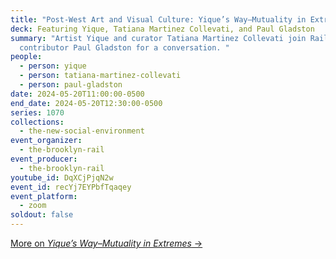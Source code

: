 ```yaml
---
title: "Post-West Art and Visual Culture: Yique’s Way–Mutuality in Extremes"
deck: Featuring Yique, Tatiana Martinez Collevati, and Paul Gladston
summary: "Artist Yique and curator Tatiana Martinez Collevati join Rail
  contributor Paul Gladston for a conversation. "
people:
  - person: yique
  - person: tatiana-martinez-collevati
  - person: paul-gladston
date: 2024-05-20T11:00:00-0500
end_date: 2024-05-20T12:30:00-0500
series: 1070
collections:
  - the-new-social-environment
event_organizer:
  - the-brooklyn-rail
event_producer:
  - the-brooklyn-rail
youtube_id: DqXCjPjqN2w
event_id: recYj7EYPbfTqaqey
event_platform:
  - zoom
soldout: false
---
```

[M﻿ore on *Yique’s Way–Mutuality in Extremes* →](https://www.instagram.com/thewayexhibition?igsh=b2p3cmRpZGRkZXNw&utm_source=qr)